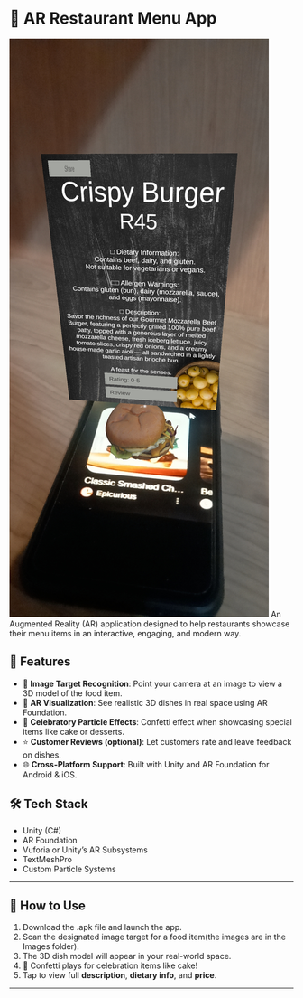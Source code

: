 # 🍔 AR Restaurant Menu App
![Alt Text](Images/Burger_AppDemo.jpg)
An Augmented Reality (AR) application designed to help restaurants showcase their menu items in an interactive, engaging, and modern way.

## 🌟 Features

- 📱 **Image Target Recognition**: Point your camera at an image to view a 3D model of the food item.
- 🍰 **AR Visualization**: See realistic 3D dishes in real space using AR Foundation.
- 🎉 **Celebratory Particle Effects**: Confetti effect when showcasing special items like cake or desserts.
- ⭐ **Customer Reviews (optional)**: Let customers rate and leave feedback on dishes.
- 🌐 **Cross-Platform Support**: Built with Unity and AR Foundation for Android & iOS.


## 🛠️ Tech Stack

- Unity (C#)
- AR Foundation
- Vuforia or Unity’s AR Subsystems
- TextMeshPro
- Custom Particle Systems

---

## 📝 How to Use

1. Download the .apk file and launch the app.
2. Scan the designated image target for a food item(the images are in the Images folder).
3. The 3D dish model will appear in your real-world space.
4. 🎉 Confetti plays for celebration items like cake!
5. Tap to view full **description**, **dietary info**, and **price**.

---